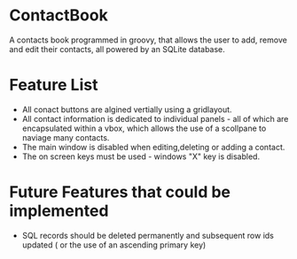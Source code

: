 # ContactBook
A contacts book programmed in groovy, that allows the user to add, remove and edit their contacts, all powered by an SQLite database.

# Feature List
- All conact buttons are algined vertially using a gridlayout.
- All contact information is dedicated to individual panels - all of which are encapsulated within a vbox, which allows the use of a scollpane to naviage many contacts.
-  The main window is disabled when editing,deleting or adding a contact.
-  The on screen keys must be used - windows "X" key is disabled.


# Future Features that could be implemented
- SQL records should be deleted permanently and subsequent row ids updated ( or the use of an ascending primary key)

